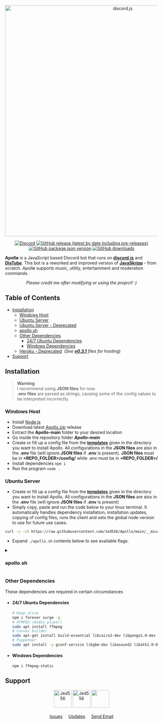 <div align="center">
  <br>
  <p>
    <a href="https://bit.ly/Apollo-invite"><img src="https://i.imgur.com/pMReolo.png" width="760" alt="discord.js" /></a> 
  </p>
  <p>
    <a href="https://discord.gg/5ezrYqutmD"><img alt="Discord" src="https://img.shields.io/discord/946241935742488616?color=5865F2&logo=discord&logoColor=white&label="></a>
    <a href="https://github.com/Jed556/Apollo/releases"><img alt="GitHub release (latest by date including pre-releases)" src="https://img.shields.io/github/v/release/Jed556/Apollo?include_prereleases&color=35566D&logo=github&logoColor=white&label=latest"></a>
    <a href=https://github.com/Jed556/Apollo/tree/main><img alt="GitHub package.json version" src="https://img.shields.io/github/package-json/v/Jed556/Apollo?color=253C4F&label=dev&logo=json"></a>
    <a href="https://github.com/Jed556/Apollo/releases"><img alt="GitHub downloads" src="https://img.shields.io/github/downloads/Jed556/Apollo/total?label=downloads&logo=data:image/png;base64,iVBORw0KGgoAAAANSUhEUgAAABAAAAAQCAYAAAAf8/9hAAAACXBIWXMAAA7EAAAOxAGVKw4bAAAA2klEQVQ4jZ2SMWpCQRCGv5WHWKQIHsAj5Ah2IR7ByhvYpUiVxkqipPCE5gKKBB5Y+KXIIzzXWX3mh2FhZ/5vZ3YXAqkzdavumtiqs6g2MvfV2kvVaj+v7wWMChgE+4MmdxMQ7RVz14r/Dbirg7+Z1BHw2ERJT+oe2KeUvs4y6ntw8yUtLtAq6rqDeaPG/XWAlM0Z5KOzWZ2owwCybJk/c7M6VCf4+0XHhU5e1bfoZHWs1hVwInjflBLA6vrAnCrgADyrxwZGa83Va60vwCGpU2ADPNw4Ldc3MP8Bk60okvXOxJoAAAAASUVORK5CYII="></a>
  </p>
</div>

**Apollø** is a JavaScript based Discord bot that runs on [**discord.js**](https://github.com/discordjs/discord.js) and [**DisTube**](https://github.com/skick1234/DisTube). This bot is a reworked and improved version of [**JavaSkripp**](https://github.com/Jed556/JavaSkripp-DEPRECATED) - from scratch. Apollø supports music, utility, entertainment and moderation commands.
<div align="center">
  <i>Please credit me after modifying or using the project! :)</i>
</div>

## Table of Contents
- [Installation](https://github.com/Jed556/Apollo#installation)
  - [Windows Host](https://github.com/Jed556/Apollo#windows-host)
  - [Ubuntu Server](https://github.com/Jed556/Apollo#ubuntu-server)
  - [Ubuntu Server - Deprecated](https://github.com/Jed556/Apollo/tree/f4f37004912b4ec12cb503c52d3ead87d9f0a373#ubuntu--ssh---deprecated)
  - [apollo.sh](https://github.com/Jed556/Apollo#apollosh)
  - [Other Dependencies](https://github.com/Jed556/Apollo#other-dependencies)
    - [24/7 Ubuntu Dependencies](https://github.com/Jed556/Apollo#247-ubuntu-dependencies)
    - [Windows Dependencies](https://github.com/Jed556/Apollo#windows-dependencies)
  - [Heroku - Deprecated](https://github.com/Jed556/Apollo/tree/f4f37004912b4ec12cb503c52d3ead87d9f0a373#heroku) &nbsp;(*See [***v0.3.1***](https://github.com/Jed556/Apollo/tree/v0.3.1) files for hosting*)
- [Support](https://github.com/Jed556/Apollo#support)

## Installation
> **Warning** <br>
> I recommend using **JSON files** for now.<br>
> **.env files** are parsed as strings, causing some of the config values to be interpreted incorrectly.

### Windows Host
- Install [Node.js](https://nodejs.org/en/)
- Download latest [Apollo.zip](https://github.com/Jed556/Apollo/releases) release
- Extract the **Apollo-main** folder to your desired location
- Go inside the repository folder ***Apollo-main***
- Create or fill up a config file from the [**templates**](https://github.com/Jed556/Apollo/blob/main/__misc__/config) given in the directory you want to install Apollo. All configurations in the **JSON files** are also in the **.env** file (will ignore **JSON files** if **.env** is present). **JSON files** must be in **\<REPO_FOLDER\>/config/** while .env must be in **\<REPO_FOLDER\>/**
- Install dependencies `npm i`
- Run the program `node .`

### Ubuntu Server
- Create or fill up a config file from the [**templates**](https://github.com/Jed556/Apollo/blob/main/__misc__/config) given in the directory you want to install Apollo. All configurations in the **JSON files** are also in the **.env** file (will ignore **JSON files** if **.env** is present)
- Simply copy, paste and run the code below to your linux terminal. It automatically handles dependency installation, installation updates, copying of config files, runs the client and sets the global node version to use for future use cases.
```Bash
curl -s -LO https://raw.githubusercontent.com/Jed556/Apollo/main/__misc__/apollo.sh && chmod u+x apollo.sh && ./apollo.sh && nvm use --lts --silent node
```
- Expand `./apollo.sh` contents below to see available flags.

<details>
  <summary><h3>apollo.sh</h3></summary>

For bash script **apollo.sh** flags. <br>
Flags can be added with or without dash ( `./apollo.sh -h` / `./apollo.sh h` ). <br>
Examples of multiple flag declaration formats are: separated ( `-h -n` / `h n` ), block ( `-hnl` / `hnl` ).

| Flag  | Description                                                                    |
| :---: | :---                                                                           |
|       | **Script related**                                                             |
|   h   | Display Help                                                                   |
|   a   | Hide Art                                                                       |
|   n   | Run script normally (No arguments / Defaults) and execute additional flags     |
|   l   | Use one log file for errors and output                                         |
|       | **Repository related**                                                         |
|   s   | Update Self                                                                    |
|   c   | Clone repository                                                               |
|       | **File management related**                                                    |
|   F   | Copy configs & manage files                                                    |
|   X   | Clean-up files ( logs \| temps \| cache )                                      |
|   U   | Update all dependencies                                                        |
|   S   | Update system dependencies                                                     |
|   G   | Update global dependencies                                                     |
|   L   | Update package dependencies                                                    |
|   Y   | Try to update package dependencies using Yarn                                  |
|       | **Run related**                                                                |
|   r   | Start or restart                                                               |
|   t   | Tail logs                                                                      |

</details>

### Other Dependencies
These dependencies are required in certain circumstances<br/>
- #### 24/7 Ubuntu Dependencies
  ``` bash
  # Keep alive
  npm i forever surge -g
  # FFMPEG (Audio player)
  sudo apt install ffmpeg
  # Canvas builder
  sudo apt-get install build-essential libcairo2-dev libpango1.0-dev libjpeg-dev libgif-dev librsvg2-dev
  # Puppeteer
  sudo apt install -y gconf-service libgbm-dev libasound2 libatk1.0-0 libc6 libcairo2 libcups2 libdbus-1-3 libexpat1 libfontconfig1 libgcc1 libgconf-2-4 libgdk-pixbuf2.0-0 libglib2.0-0 libgtk-3-0 libnspr4 libpango-1.0-0 libpangocairo-1.0-0 libstdc++6 libx11-6 libx11-xcb1 libxcb1 libxcomposite1 libxcursor1 libxdamage1 libxext6 libxfixes3 libxi6 libxrandr2 libxrender1 libxss1 libxtst6 ca-certificates fonts-liberation libappindicator1 libnss3 lsb-release xdg-utils wget
  ```
- #### Windows Dependencies
  ``` text
  npm i ffmpeg-static
  ```

## Support
<div align="center">
  <a href="https://discordapp.com/users/839430747088617472"><img src="https://discord.c99.nl/widget/theme-3/839430747088617472.png" alt="Jed556" height="58"></a>
  <a href="https://discordapp.com/users/994902546273550346"><img src="https://discord.c99.nl/widget/theme-1/994902546273550346.png" alt="Jed556" height="58"></a>
  <a href="https://discord.gg/5ezrYqutmD"><img src="https://discord.com/api/guilds/946241935742488616/widget.png?style=banner2" height="58"></a>
</div>
<br>
<div align="center">
  <a href="https://github.com/Jed556/Apollo/issues">Issues</a>
  &nbsp; &nbsp;
  <a href="https://github.com/users/Jed556/projects/4">Updates</a>
  &nbsp; &nbsp;
  <a href="mailto:jguiriba11@gmail.com">Send Email</a>
</div>
